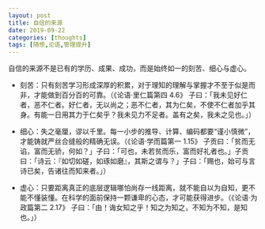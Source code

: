 ```yaml
---
layout: post
title: 自信的来源
date: 2019-09-22
categories: [thoughts]
tags: [随想,论语,管理提升]
---
```


自信的来源不是已有的学历、成果、成功，而是始终如一的刻苦、细心与虚心。

* 刻苦：只有刻苦学习形成深厚的积累，对于理知的理解与掌握才不至于似是而非，才能做到百分百的可靠。（《论语·里仁篇第四 4.6》 子曰：「我未见好仁者，恶不仁者。好仁者，无以尚之；恶不仁者，其为仁矣，不使不仁者加乎其身。有能一日用其力于仁矣乎？我未见力不足者。盖有之矣，我未之见也。」）

* 细心：失之毫厘，谬以千里。每一小步的推导、计算、编码都要“谨小慎微”，才能铸就严丝合缝般的精确无误。（《论语·学而篇第一 1.15》 子贡曰：「贫而无谄，富而无骄，何如？」子曰：「可也，未若贫而乐，富而好礼者也。」子贡曰：「诗云：『如切如磋，如琢如磨』，其斯之谓与？」子曰：「赐也，始可与言诗已矣，告诸往而知来者。」）

* 虚心：只要距离真正的底层逻辑哪怕尚存一线距离，就不能自以为自知，更不能不懂装懂。在科学的面前保持一颗谦卑的心态，才可能获得进步。（《论语·为政篇第二 2.17》 子曰：「由！诲女知之乎！知之为知之，不知为不知，是知也。」）

